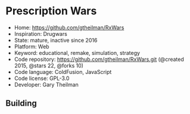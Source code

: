 # Prescription Wars

- Home: https://github.com/gtheilman/RxWars
- Inspiration: Drugwars
- State: mature, inactive since 2016
- Platform: Web
- Keyword: educational, remake, simulation, strategy
- Code repository: https://github.com/gtheilman/RxWars.git (@created 2015, @stars 22, @forks 10)
- Code language: ColdFusion, JavaScript
- Code license: GPL-3.0
- Developer: Gary Theilman

## Building
